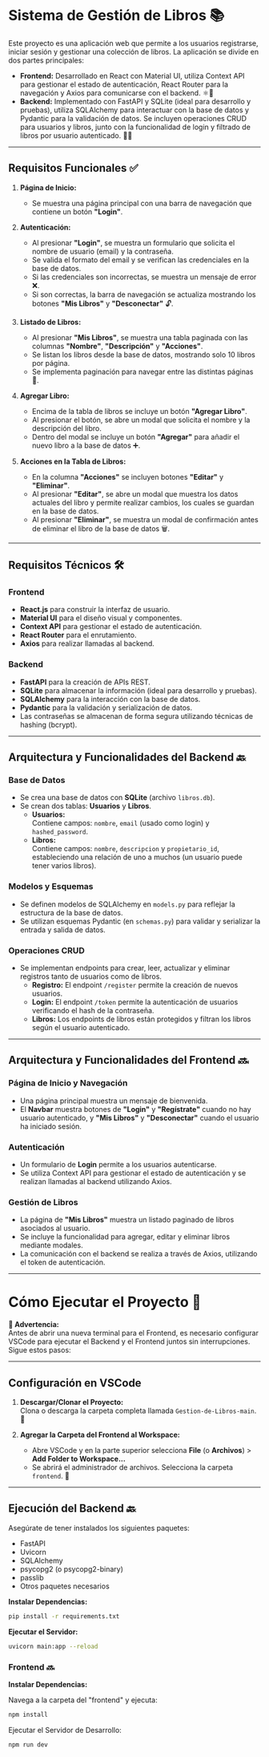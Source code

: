 # Sistema de Gestión de Libros 📚

Este proyecto es una aplicación web que permite a los usuarios registrarse, iniciar sesión y gestionar una colección de libros. La aplicación se divide en dos partes principales:

- **Frontend:** Desarrollado en React con Material UI, utiliza Context API para gestionar el estado de autenticación, React Router para la navegación y Axios para comunicarse con el backend. ⚛️🎨
- **Backend:** Implementado con FastAPI y SQLite (ideal para desarrollo y pruebas), utiliza SQLAlchemy para interactuar con la base de datos y Pydantic para la validación de datos. Se incluyen operaciones CRUD para usuarios y libros, junto con la funcionalidad de login y filtrado de libros por usuario autenticado. 🚀💾

---

## Requisitos Funcionales ✅

1. **Página de Inicio:**  
   - Se muestra una página principal con una barra de navegación que contiene un botón **"Login"**.

2. **Autenticación:**  
   - Al presionar **"Login"**, se muestra un formulario que solicita el nombre de usuario (email) y la contraseña.  
   - Se valida el formato del email y se verifican las credenciales en la base de datos.  
   - Si las credenciales son incorrectas, se muestra un mensaje de error ❌.  
   - Si son correctas, la barra de navegación se actualiza mostrando los botones **"Mis Libros"** y **"Desconectar"** 🔓.

3. **Listado de Libros:**  
   - Al presionar **"Mis Libros"**, se muestra una tabla paginada con las columnas **"Nombre"**, **"Descripción"** y **"Acciones"**.  
   - Se listan los libros desde la base de datos, mostrando solo 10 libros por página.  
   - Se implementa paginación para navegar entre las distintas páginas 🔄.

4. **Agregar Libro:**  
   - Encima de la tabla de libros se incluye un botón **"Agregar Libro"**.  
   - Al presionar el botón, se abre un modal que solicita el nombre y la descripción del libro.  
   - Dentro del modal se incluye un botón **"Agregar"** para añadir el nuevo libro a la base de datos ➕.

5. **Acciones en la Tabla de Libros:**  
   - En la columna **"Acciones"** se incluyen botones **"Editar"** y **"Eliminar"**.  
   - Al presionar **"Editar"**, se abre un modal que muestra los datos actuales del libro y permite realizar cambios, los cuales se guardan en la base de datos.  
   - Al presionar **"Eliminar"**, se muestra un modal de confirmación antes de eliminar el libro de la base de datos 🗑️.

---

## Requisitos Técnicos 🛠️

### Frontend
- **React.js** para construir la interfaz de usuario.
- **Material UI** para el diseño visual y componentes.
- **Context API** para gestionar el estado de autenticación.
- **React Router** para el enrutamiento.
- **Axios** para realizar llamadas al backend.

### Backend
- **FastAPI** para la creación de APIs REST.
- **SQLite** para almacenar la información (ideal para desarrollo y pruebas).
- **SQLAlchemy** para la interacción con la base de datos.
- **Pydantic** para la validación y serialización de datos.
- Las contraseñas se almacenan de forma segura utilizando técnicas de hashing (bcrypt).

---

## Arquitectura y Funcionalidades del Backend 🔙

### Base de Datos
- Se crea una base de datos con **SQLite** (archivo `libros.db`).
- Se crean dos tablas: **Usuarios** y **Libros**.
  - **Usuarios:**  
    Contiene campos: `nombre`, `email` (usado como login) y `hashed_password`.
  - **Libros:**  
    Contiene campos: `nombre`, `descripcion` y `propietario_id`, estableciendo una relación de uno a muchos (un usuario puede tener varios libros).

### Modelos y Esquemas
- Se definen modelos de SQLAlchemy en `models.py` para reflejar la estructura de la base de datos.
- Se utilizan esquemas Pydantic (en `schemas.py`) para validar y serializar la entrada y salida de datos.

### Operaciones CRUD
- Se implementan endpoints para crear, leer, actualizar y eliminar registros tanto de usuarios como de libros.
  - **Registro:** El endpoint `/register` permite la creación de nuevos usuarios.
  - **Login:** El endpoint `/token` permite la autenticación de usuarios verificando el hash de la contraseña.
  - **Libros:** Los endpoints de libros están protegidos y filtran los libros según el usuario autenticado.

---

## Arquitectura y Funcionalidades del Frontend 🔜

### Página de Inicio y Navegación
- Una página principal muestra un mensaje de bienvenida.
- El **Navbar** muestra botones de **"Login"** y **"Regístrate"** cuando no hay usuario autenticado, y **"Mis Libros"** y **"Desconectar"** cuando el usuario ha iniciado sesión.

### Autenticación
- Un formulario de **Login** permite a los usuarios autenticarse.
- Se utiliza Context API para gestionar el estado de autenticación y se realizan llamadas al backend utilizando Axios.

### Gestión de Libros
- La página de **"Mis Libros"** muestra un listado paginado de libros asociados al usuario.
- Se incluye la funcionalidad para agregar, editar y eliminar libros mediante modales.
- La comunicación con el backend se realiza a través de Axios, utilizando el token de autenticación.

---

# Cómo Ejecutar el Proyecto 🚀

**🚨 Advertencia:**  
Antes de abrir una nueva terminal para el Frontend, es necesario configurar VSCode para ejecutar el Backend y el Frontend juntos sin interrupciones. Sigue estos pasos:

---

## Configuración en VSCode

1. **Descargar/Clonar el Proyecto:**  
   Clona o descarga la carpeta completa llamada `Gestion-de-Libros-main`. 📂

2. **Agregar la Carpeta del Frontend al Workspace:**  
   - Abre VSCode y en la parte superior selecciona **File** (o **Archivos**) > **Add Folder to Workspace...**  
   - Se abrirá el administrador de archivos. Selecciona la carpeta `frontend`. 📁

---

## Ejecución del Backend 🔙

Asegúrate de tener instalados los siguientes paquetes:
- FastAPI
- Uvicorn
- SQLAlchemy
- psycopg2 (o psycopg2-binary)
- passlib
- Otros paquetes necesarios

**Instalar Dependencias:**

```bash
pip install -r requirements.txt

```

**Ejecutar el Servidor:**

```bash
uvicorn main:app --reload
```

### Frontend 🔜


**Instalar Dependencias:**

Navega a la carpeta del "frontend" y ejecuta:

```bash
npm install
```

Ejecutar el Servidor de Desarrollo:

```bash
npm run dev
```



